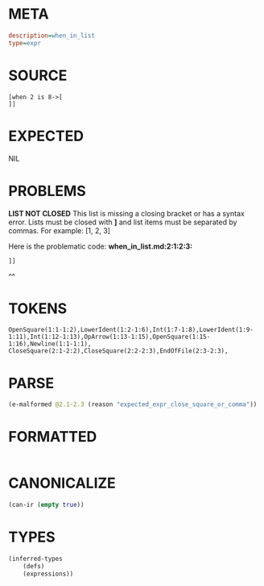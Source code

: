 # META
~~~ini
description=when_in_list
type=expr
~~~
# SOURCE
~~~roc
[when 2 is 8->[
]]
~~~
# EXPECTED
NIL
# PROBLEMS
**LIST NOT CLOSED**
This list is missing a closing bracket or has a syntax error.
Lists must be closed with **]** and list items must be separated by commas.
For example:     [1, 2, 3]

Here is the problematic code:
**when_in_list.md:2:1:2:3:**
```roc
]]
```
^^


# TOKENS
~~~zig
OpenSquare(1:1-1:2),LowerIdent(1:2-1:6),Int(1:7-1:8),LowerIdent(1:9-1:11),Int(1:12-1:13),OpArrow(1:13-1:15),OpenSquare(1:15-1:16),Newline(1:1-1:1),
CloseSquare(2:1-2:2),CloseSquare(2:2-2:3),EndOfFile(2:3-2:3),
~~~
# PARSE
~~~clojure
(e-malformed @2.1-2.3 (reason "expected_expr_close_square_or_comma"))
~~~
# FORMATTED
~~~roc

~~~
# CANONICALIZE
~~~clojure
(can-ir (empty true))
~~~
# TYPES
~~~clojure
(inferred-types
	(defs)
	(expressions))
~~~
